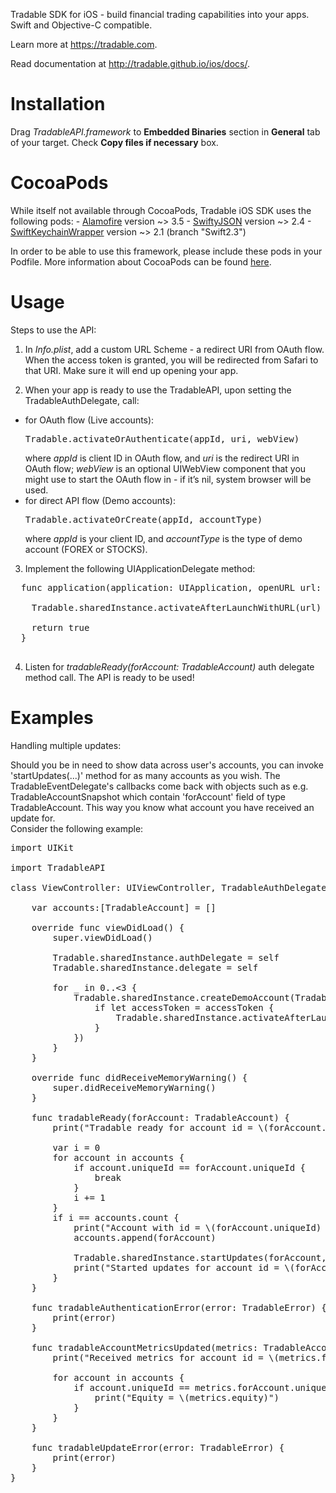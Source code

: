 Tradable SDK for iOS - build financial trading capabilities into your apps.
Swift and Objective-C compatible.

Learn more at https://tradable.com.

Read documentation at http://tradable.github.io/ios/docs/.


<h1>Installation</h1>
Drag <i>TradableAPI.framework</i> to <b>Embedded Binaries</b> section in <b>General</b> tab of your target. Check <b>Copy files if necessary</b> box.


<h1>CocoaPods</h1>
While itself not available through CocoaPods, Tradable iOS SDK uses the following pods:
- <a href=https://github.com/Alamofire/Alamofire>Alamofire</a> version ~> 3.5
- <a href=https://github.com/SwiftyJSON/SwiftyJSON>SwiftyJSON</a> version ~> 2.4
- <a href=https://github.com/jrendel/SwiftKeychainWrapper>SwiftKeychainWrapper</a> version ~> 2.1 (branch "Swift2.3")

In order to be able to use this framework, please include these pods in your Podfile. More information about CocoaPods can be found <a href=https://cocoapods.org/>here</a>.


<h1>Usage</h1>
Steps to use the API:

1.  In <i>Info.plist</i>, add a custom URL Scheme - a redirect URI from OAuth flow. When the access token is granted, you will be redirected from Safari to that URI. Make sure it will end up opening your app.

2.  When your app is ready to use the TradableAPI, upon setting the TradableAuthDelegate, call:
  - for OAuth flow (Live accounts):
    <pre>
    Tradable.activateOrAuthenticate(appId, uri, webView)
    </pre>
    where <i>appId</i> is client ID in OAuth flow, and <i>uri</i> is the redirect URI in OAuth flow; <i>webView</i> is an optional UIWebView component that you might use to start the OAuth flow in - if it’s nil, system browser will be used.
  - for direct API flow (Demo accounts):
    <pre>
    Tradable.activateOrCreate(appId, accountType)
    </pre>
    where <i>appId</i> is your client ID, and <i>accountType</i> is the type of demo account (FOREX or STOCKS).
3.  Implement the following UIApplicationDelegate method:
  <pre>
  func application(application: UIApplication, openURL url: NSURL, sourceApplication: String?, annotation: AnyObject) -> Bool {
        
    Tradable.sharedInstance.activateAfterLaunchWithURL(url)
        
    return true
  }
  </pre>
4. Listen for <i>tradableReady(forAccount: TradableAccount)</i> auth delegate method call. The API is ready to be used!


<h1>Examples</h1>
Handling multiple updates:

Should you be in need to show data across user's accounts, you can invoke 'startUpdates(...)' method for as many accounts as you wish. The TradableEventDelegate's callbacks come back with objects such as e.g. TradableAccountSnapshot which contain 'forAccount' field of type TradableAccount. This way you know what account you have received an update for.
<br />
Consider the following example:

<pre>
import UIKit

import TradableAPI

class ViewController: UIViewController, TradableAuthDelegate, TradableEventsDelegate {

    var accounts:[TradableAccount] = []

    override func viewDidLoad() {
        super.viewDidLoad()
        
        Tradable.sharedInstance.authDelegate = self
        Tradable.sharedInstance.delegate = self

        for _ in 0..<3 {
            Tradable.sharedInstance.createDemoAccount(TradableDemoAPIAuthenticationRequest(appId: 100007, type: TradableDemoAccountType.STOCKS), completion: { (accessToken, error) in
                if let accessToken = accessToken {
                    Tradable.sharedInstance.activateAfterLaunchWithAccessToken(accessToken)
                }
            })
        }
    }

    override func didReceiveMemoryWarning() {
        super.didReceiveMemoryWarning()
    }
    
    func tradableReady(forAccount: TradableAccount) {
        print("Tradable ready for account id = \(forAccount.uniqueId)")
        
        var i = 0
        for account in accounts {
            if account.uniqueId == forAccount.uniqueId {
                break
            }
            i += 1
        }
        if i == accounts.count {
            print("Account with id = \(forAccount.uniqueId) has been added.")
            accounts.append(forAccount)
            
            Tradable.sharedInstance.startUpdates(forAccount, updateType: TradableUpdateType.Full, frequency: TradableUpdateFrequency.ThreeSeconds, symbols: TradableSymbols(symbols: [TradableSymbols.ALL_OPEN_POSITIONS]))
            print("Started updates for account id = \(forAccount.uniqueId).")
        }
    }
    
    func tradableAuthenticationError(error: TradableError) {
        print(error)
    }

    func tradableAccountMetricsUpdated(metrics: TradableAccountMetrics) {
        print("Received metrics for account id = \(metrics.forAccount.uniqueId).")
        
        for account in accounts {
            if account.uniqueId == metrics.forAccount.uniqueId {
                print("Equity = \(metrics.equity)")
            }
        }
    }
    
    func tradableUpdateError(error: TradableError) {
        print(error)
    }
}
</pre>
